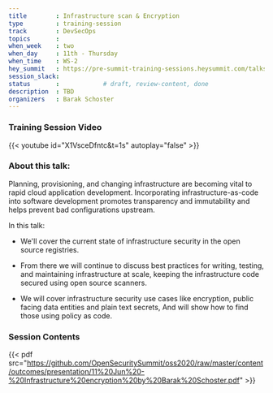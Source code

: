 ```yaml
---
title        : Infrastructure scan & Encryption
type         : training-session
track        : DevSecOps
topics       : 
when_week    : two
when_day     : 11th - Thursday
when_time    : WS-2
hey_summit   : https://pre-summit-training-sessions.heysummit.com/talks/infrastructure-scan-encryption/
session_slack:
status       :            # draft, review-content, done
description  : TBD
organizers   : Barak Schoster
---
```

### Training Session Video

{{< youtube id="X1VsceDfntc&t=1s" autoplay="false" >}} 

### About this talk:
Planning, provisioning, and changing infrastructure are becoming vital to rapid cloud application development. Incorporating infrastructure-as-code into software development promotes transparency and immutability and helps prevent bad configurations upstream.

In this talk:

- We'll cover the current state of infrastructure security in the open source registries.

- From there we will continue to discuss best practices for writing, testing, and maintaining infrastructure at scale, keeping the infrastructure code secured using open source scanners. 

- We will cover infrastructure security use cases like encryption, public facing data entities and plain text secrets, And will show how to find those using policy as code.

### Session Contents

{{< pdf src="https://github.com/OpenSecuritySummit/oss2020/raw/master/content/outcomes/presentation/11%20Jun%20-%20Infrastructure%20encryption%20by%20Barak%20Schoster.pdf" >}}